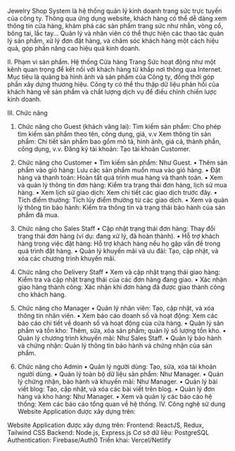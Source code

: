 Jewelry Shop System là hệ thống quản lý kinh doanh trang sức trực tuyến của công ty. Thông qua ứng dụng website, khách hàng có thể dễ dàng xem thông tin cửa hàng, khám phá các sản phẩm trang sức như nhẫn, vòng cổ, bông tai, lắc tay... Quản lý và nhân viên có thể thực hiện các thao tác quản lý sản phẩm, xử lý đơn đặt hàng, và chăm sóc khách hàng một cách hiệu quả, góp phần nâng cao hiệu quả kinh doanh.

II. Phạm vi sản phẩm.
  Hệ thống Cửa hàng Trang Sức hoạt động như một kênh quan trọng để kết nối với khách hàng từ khắp nơi thông qua Internet. Mục tiêu là quảng bá hình ảnh và sản phẩm của Công ty, đồng thời góp phần xây dựng thương      hiệu. Công ty có thể thu thập dữ liệu phản hồi của khách hàng về sản phẩm và chất lượng dịch vụ để điều chỉnh chiến lược kinh doanh.

III. Chức năng

1. Chức năng cho Guest (khách vãng lai):
Tìm kiếm sản phẩm: Cho phép tìm kiếm sản phẩm theo tên, công dụng, giá, v.v
Xem thông tin sản phẩm: Chi tiết sản phẩm bao gồm mô tả, hình ảnh, giá cả, thành phần, công dụng, v.v.
Đăng ký tài khoản: Tạo tài khoản Customer.

3. Chức năng cho Customer
• Tìm kiếm sản phẩm: Như Guest. • Thêm sản phẩm vào giỏ hàng: Lưu các sản phẩm muốn mua vào giỏ hàng.
• Đặt hàng và thanh toán: Hoàn tất quá trình mua hàng và thanh toán. • Xem và quản lý thông tin đơn hàng: Kiểm tra trạng thái đơn hàng, lịch sử mua hàng.
• Xem lịch sử giao dịch: Xem chi tiết các giao dịch trước đây. • Tích điểm thưởng: Tích lũy điểm thưởng từ các giao dịch.
• Xem và quản lý thông tin bảo hành: Kiểm tra thông tin và trạng thái bảo hành của sản phẩm đã mua.

5. Chức năng cho Sales Staff
• Cập nhật trạng thái đơn hàng: Thay đổi trạng thái đơn hàng (ví dụ: đang xử lý, đã hoàn thành).
 • Hỗ trợ khách hàng trong việc đặt hàng: Hỗ trợ khách hàng nếu họ gặp vấn đề trong quá trình đặt hàng.
 • Quản lý khuyến mãi và ưu đãi: Tạo, cập nhật, và xóa các chương trình khuyến mãi.

7. Chức năng cho Delivery Staff
• Xem và cập nhật trạng thái giao hàng: Kiểm tra và cập nhật trạng thái của các đơn hàng đang giao.
• Xác nhận giao hàng thành công: Xác nhận khi đơn hàng đã được giao thành công cho khách hàng.

9. Chức năng cho Manager
• Quản lý nhân viên: Tạo, cập nhật, và xóa thông tin nhân viên.
• Xem báo cáo doanh số và hoạt động: Xem các báo cáo chi tiết về doanh số và hoạt động của cửa hàng.
• Quản lý sản phẩm và tồn kho: Thêm, sửa, xóa sản phẩm; quản lý số lượng tồn kho. • Quản lý chương trình khuyến mãi: Như Sales Staff.
• Quản lý bảo hành và chứng nhận: Quản lý thông tin bảo hành và chứng nhận của sản phẩm.

11. Chức năng cho Admin
• Quản lý người dùng: Tạo, sửa, xóa tài khoản người dùng.
• Quản lý toàn bộ dữ liệu sản phẩm: Như Manager.
• Quản lý chứng nhận, bảo hành và khuyến mãi: Như Manager.
• Quản lý bài viết blog: Tạo, cập nhật, và xóa các bài viết trên blog.
• Quản lý đơn hàng và kho hàng: Như Manager.
• Xem và quản lý các báo cáo hệ thống: Xem các báo cáo tổng quan về hệ thống.
IV. Công nghệ sử dung Website Application được xây dựng trên:

Website Application được xây dựng trên:
Frontend: ReactJS, Redux, Tailwind CSS
Backend: Node.js, Express.js
Cơ sở dữ liệu: PostgreSQL
Authentication: Firebase/Auth0
Triển khai: Vercel/Netlify

